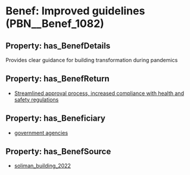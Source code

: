 # Benef: __Improved guidelines__ (PBN__Benef_1082)

## Property: has_BenefDetails

Provides clear guidance for building transformation during pandemics

## Property: has_BenefReturn

* [Streamlined approval process, increased compliance with health and safety regulations](../BenefReturn/PBN__BenefReturn_1209)

## Property: has_Beneficiary

* [government agencies](../Stakeholder/PBN__Stakeholder_55)

## Property: has_BenefSource

* [soliman_building_2022](../Article/PBN__Article_224)

